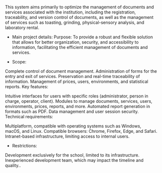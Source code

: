 This system aims primarily to optimize the management of documents and services associated with the institution, including the registration, traceability, and version control of documents, as well as the management of services such as toasting, grinding, physical-sensory analysis, and laboratory rental.

* Main project details:
Purpose: To provide a robust and flexible solution that allows for better organization, security, and accessibility to information, facilitating the efficient management of documents and services.

* Scope:

Complete control of document management.
Administration of forms for the entry and exit of services.
Preservation and real-time traceability of information.
Management of prices, users, environments, and statistical reports.
Key features:

Intuitive interfaces for users with specific roles (administrator, person in charge, operator, client).
Modules to manage documents, services, users, environments, prices, reports, and more.
Automated report generation in formats such as PDF.
Data management and user session security.
Technical requirements:

Multiplatform, compatible with operating systems such as Windows, macOS, and Linux.
Compatible browsers: Chrome, Firefox, Edge, and Safari.
Intranet-based infrastructure, limiting access to internal users.

* Restrictions:

Development exclusively for the school, limited to its infrastructure.
Inexperienced development team, which may impact the timeline and quality..
